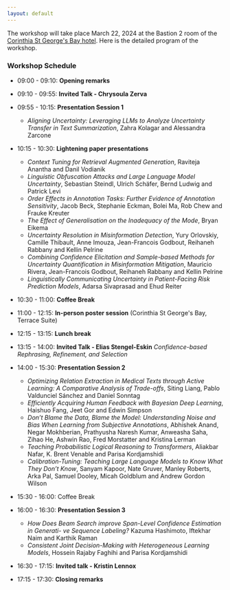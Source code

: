 ```yaml
---
layout: default
---
```

<!-- # Program of the First Workshop on Uncertainty-Aware NLP @EACL 2024 -->
<!-- / [HOME](/) / [CALL FOR PAPERS](/#call-for-papers) / [ACCEPTED PAPERS](/accepted-papers) / [PROGRAM COMMITTEE](https://uncertainlp.github.io/#program-committee) / PROGRAM / [CONTACT](https://uncertainlp.github.io/#contact) / -->

The workshop will take place March 22, 2024 at the Bastion 2 room of the <a href="https://maps.app.goo.gl/Mq8zQciGEe6wnnDZ8">Corinthia St George's Bay hotel</a>. Here is the detailed program of the workshop.

### Workshop Schedule 


- 09:00 - 09:10: **Opening remarks**
- 09:10 - 09:55: **Invited Talk - Chrysoula Zerva**
- 09:55 - 10:15: **Presentation Session 1**
  - *Aligning Uncertainty: Leveraging LLMs to Analyze Uncertainty Transfer in Text Summarization*, Zahra Kolagar and Alessandra Zarcone
- 10:15 - 10:30: **Lightening paper presentations**
  - *Context Tuning for Retrieval Augmented Generation*, Raviteja Anantha and Danil Vodianik
  - *Linguistic Obfuscation Attacks and Large Language Model Uncertainty*, Sebastian Steindl, Ulrich Schäfer, Bernd Ludwig and Patrick Levi
  - *Order Effects in Annotation Tasks: Further Evidence of Annotation Sensitivity*, Jacob Beck, Stephanie Eckman, Bolei Ma, Rob Chew and Frauke Kreuter
  - *The Effect of Generalisation on the Inadequacy of the Mode*, Bryan Eikema
  - *Uncertainty Resolution in Misinformation Detection*, Yury Orlovskiy, Camille Thibault, Anne Imouza, Jean-Francois Godbout, Reihaneh Rabbany and Kellin Pelrine
  - *Combining Confidence Elicitation and Sample-based Methods for Uncertainty Quantification in Misinformation Mitigation*, Mauricio Rivera, Jean-Francois Godbout, Reihaneh Rabbany and Kellin Pelrine
  - *Linguistically Communicating Uncertainty in Patient-Facing Risk Prediction Models*, Adarsa Sivaprasad and Ehud Reiter

- 10:30 - 11:00: **Coffee Break**
- 11:00 - 12:15: **In-person poster session** (Corinthia St George's Bay, Terrace Suite)
- 12:15 - 13:15: **Lunch break**
- 13:15 - 14:00: **Invited Talk - Elias Stengel-Eskin** *Confidence-based Rephrasing, Refinement, and Selection*  
- 14:00 - 15:30: **Presentation Session 2**
  - *Optimizing Relation Extraction in Medical Texts through Active Learning: A Comparative Analysis of Trade-offs*, Siting Liang, Pablo Valdunciel Sánchez and Daniel Sonntag
  - *Efficiently Acquiring Human Feedback with Bayesian Deep Learning*, Haishuo Fang, Jeet Gor and Edwin Simpson
  - *Don’t Blame the Data, Blame the Model: Understanding Noise and Bias When Learning from Subjective Annotations*, Abhishek Anand, Negar Mokhberian, Prathyusha Naresh Kumar, Anweasha Saha, Zihao He, Ashwin Rao, Fred Morstatter and Kristina Lerman
  - *Teaching Probabilistic Logical Reasoning to Transformers*, Aliakbar Nafar, K. Brent Venable and Parisa Kordjamshidi
  - *Calibration-Tuning: Teaching Large Language Models to Know What They Don’t Know*, Sanyam Kapoor, Nate Gruver, Manley Roberts, Arka Pal, Samuel Dooley, Micah Goldblum and Andrew Gordon Wilson
- 15:30 - 16:00: Coffee Break
- 16:00 - 16:30: **Presentation Session 3**
  - *How Does Beam Search improve Span-Level Confidence Estimation in Generati- ve Sequence Labeling?* Kazuma Hashimoto, Iftekhar Naim and Karthik Raman
  - *Consistent Joint Decision-Making with Heterogeneous Learning Models*, Hossein Rajaby Faghihi and Parisa Kordjamshidi
- 16:30 - 17:15: **Invited talk - Kristin Lennox**
- 17:15 - 17:30: **Closing remarks**

